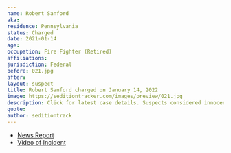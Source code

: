 ```yaml
---
name: Robert Sanford
aka:
residence: Pennsylvania
status: Charged
date: 2021-01-14
age:
occupation: Fire Fighter (Retired)
affiliations:
jurisdiction: Federal
before: 021.jpg
after:
layout: suspect
title: Robert Sanford charged on January 14, 2022
image: https://seditiontracker.com/images/preview/021.jpg
description: Click for latest case details. Suspects considered innocent until proven guilty.
quote:
author: seditiontrack
---
```


- [News Report](https://www.wsj.com/livecoverage/trump-impeachment-house-biden/card/jjabJi3k3h0KAkxYDoWY)
- [Video of Incident](https://twitter.com/DavidBegnaud/status/1349055784089370624?s=20)
